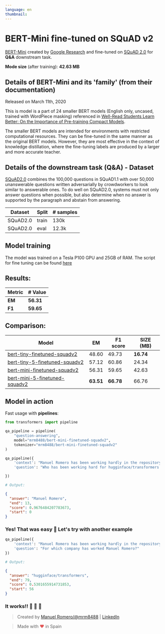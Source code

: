 ```yaml
---
language: en
thumbnail:
---
```


# BERT-Mini fine-tuned on SQuAD v2

[BERT-Mini](https://github.com/google-research/bert/) created by [Google Research](https://github.com/google-research) and fine-tuned on [SQuAD 2.0](https://rajpurkar.github.io/SQuAD-explorer/) for **Q&A** downstream task.

**Mode size** (after training): **42.63 MB**

## Details of BERT-Mini and its 'family' (from their documentation)

Released on March 11th, 2020

This is model is a part of 24 smaller BERT models (English only, uncased, trained with WordPiece masking) referenced in [Well-Read Students Learn Better: On the Importance of Pre-training Compact Models](https://arxiv.org/abs/1908.08962).

The smaller BERT models are intended for environments with restricted computational resources. They can be fine-tuned in the same manner as the original BERT models. However, they are most effective in the context of knowledge distillation, where the fine-tuning labels are produced by a larger and more accurate teacher.

## Details of the downstream task (Q&A) - Dataset

[SQuAD2.0](https://rajpurkar.github.io/SQuAD-explorer/) combines the 100,000 questions in SQuAD1.1 with over 50,000 unanswerable questions written adversarially by crowdworkers to look similar to answerable ones. To do well on SQuAD2.0, systems must not only answer questions when possible, but also determine when no answer is supported by the paragraph and abstain from answering.

| Dataset  | Split | # samples |
| -------- | ----- | --------- |
| SQuAD2.0 | train | 130k      |
| SQuAD2.0 | eval  | 12.3k     |

## Model training

The model was trained on a Tesla P100 GPU and 25GB of RAM.
The script for fine tuning can be found [here](https://github.com/huggingface/transformers/blob/master/examples/question-answering/run_squad.py)

## Results:

| Metric | # Value   |
| ------ | --------- |
| **EM** | **56.31** |
| **F1** | **59.65** |

## Comparison:

| Model                                                                                     | EM        | F1 score  | SIZE (MB) |
| ----------------------------------------------------------------------------------------- | --------- | --------- | --------- |
| [bert-tiny-finetuned-squadv2](https://huggingface.co/mrm8488/bert-tiny-finetuned-squadv2) | 48.60     | 49.73     | **16.74** |
| [bert-tiny-5-finetuned-squadv2](https://huggingface.co/mrm8488/bert-tiny-5-finetuned-squadv2) | 57.12     | 60.86     | 24.34 |
| [bert-mini-finetuned-squadv2](https://huggingface.co/mrm8488/bert-mini-finetuned-squadv2) | 56.31 | 59.65 | 42.63     |
| [bert-mini-5-finetuned-squadv2](https://huggingface.co/mrm8488/bert-mini-5-finetuned-squadv2) | **63.51** | **66.78** | 66.76 |

## Model in action

Fast usage with **pipelines**:

```python
from transformers import pipeline

qa_pipeline = pipeline(
    "question-answering",
    model="mrm8488/bert-mini-finetuned-squadv2",
    tokenizer="mrm8488/bert-mini-finetuned-squadv2"
)

qa_pipeline({
    'context': "Manuel Romero has been working hardly in the repository hugginface/transformers lately",
    'question': "Who has been working hard for hugginface/transformers lately?"

})

# Output:
```

```json
{
  "answer": "Manuel Romero",
  "end": 13,
  "score": 0.9676484207783673,
  "start": 0
}
```

### Yes! That was easy 🎉 Let's try with another example

```python
qa_pipeline({
    'context': "Manuel Romero has been working hardly in the repository hugginface/transformers lately",
    'question': "For which company has worked Manuel Romero?"
})

# Output:
```

```json
{
  "answer": "hugginface/transformers",
  "end": 79,
  "score": 0.5301655914731853,
  "start": 56
}
```

### It works!! 🎉 🎉 🎉

> Created by [Manuel Romero/@mrm8488](https://twitter.com/mrm8488) | [LinkedIn](https://www.linkedin.com/in/manuel-romero-cs/)

> Made with <span style="color: #e25555;">&hearts;</span> in Spain
